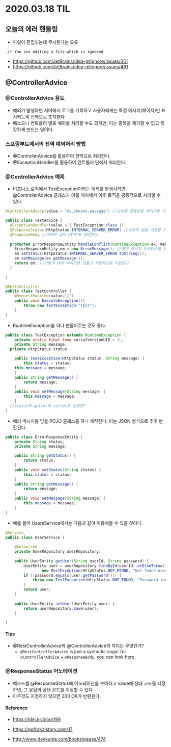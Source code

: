 # 2020.03.18 TIL

## 오늘의 에러 핸들링

* 파일이 편집되는데 무시된다는 오류

```
.i* You are editing a file which is ignored
```

* https://github.com/JetBrains/idea-gitignore/issues/351
* https://github.com/JetBrains/idea-gitignore/issues/481

## @ControllerAdvice

### @ControllerAdvice 용도

* 예외가 발생하면 서버에서 로그를 기록하고 사용자에게는 특정 메시지(페이지)만 표시되도록 전역으로 조치한다.
* 메소드나 컨트롤러 별로 예외를 처리할 수도 있지만, 이는 중복을 제거할 수 없고 복잡하게 만드는 일이다.

### 스프링부트에서의 전역 예외처리 방법

* @ControllerAdvice를 활용하여 전역으로 처리한다.
* @ExceptionHandler를 활용하여 컨트롤러 단에서 처리한다.

### @ControllerAdvice 예제

* 비즈니스 로직에서 TestException이라는 예외를 발생시키면 @ControllerAdvice 클래스가 이를 캐치해서 이후 로직을 공통적으로 처리할 수 있다.

```java
@ControllerAdvice(value = "my.chosen.package") //오류를 핸들링할 패키지를 지정해준다.

public class TestAdvice {
  @ExceptionHandler(value = { TestException.class })
  @ResponseStatus(HttpStatus.INTERNAL_SERVER_ERROR) //오류의 값을 지정할 수 있다.
  @ResponseBody //아래와 같이 HTTP에 응답한다.
  
  protected ErrorResponseEntity handleConflict(RuntimeException ex, WebRequest request) {
    ErrorResponseEntity em = new ErrorMessage(); //에러 메시지 인스턴스를 생성한다.
    em.setStatus(HttpStatus.INTERNAL_SERVER_ERROR.toString());
    em.setMessage(ex.getMessage());
    return em; //이렇게 에러 메시지를 만들고 최종적으로 리턴한다.
  }
  
}
```

```java
@RestController
public class TestController {
	@RequestMapping(value="/")
	public void ExecuteException(){
		throw new TestException("TEST");
	}
}
```

* RuntimeException을 하나 만들어주는 것도 좋다.

```java
public class TestException extends RuntimeException {
	private static final long serialVersionUID = 1L;
	private String message;
  private HttpStatus status;

	public TestException(HttpStatus status, String message) {
		this.status = status;
    this.message = message;
	}
	public String getMessage() {
		return message;
	}
	public void setMessage(String message) {
		this.message = message;
	}
  //status의 getter와 setter도 있겠죠?
}
```

* 에러 메시지를 담을 POJO 클래스를 하나 제작한다. 이는 JSON 형식으로 추후 반환된다.

```java
public class ErrorResponseEntity {
	private String status;
	private String message;

	public String getStatus() {
		return status;
	}
	public void setStatus(String status) {
		this.status = status;
	}
	public String getMessage() {
		return message;
	}
	public void setMessage(String message) {
		this.message = message;
	}
}
```

* 예를 들어 UsersService에서는 다음과 같이 이용해볼 수 있을 것이다.

```java
@Service
public class UserService {
  
	@Autowired
	private UserRepository userRepository;
	
	public UserEntity getUser(String userId, String password) {
		UserEntity user = userRepository.findById(userId).orElseThrow(() -> 
        		new RestException(HttpStatus.NOT_FOUND, "Not found user"));
		if (!password.equals(user.getPassword())) {
			throw new TestException(HttpStatus.NOT_FOUND, "Password incorrect");
		}
		return user;
	}
	
	public UserEntity setUser(UserEntity user) {
		return userRepository.save(user);
	}

}
```

#### Tips

* @RestControllerAdvice와 @ControllerAdvice의 차이는 무엇인가?
  * `@RestControllerAdvice` is just a syntactic sugar for `@ControllerAdvice` + `@ResponseBody`, you can look [here](http://docs.spring.io/spring-framework/docs/current/javadoc-api/org/springframework/web/bind/annotation/RestControllerAdvice.html).

### @ResponseStatus 어노테이션

* 메소드를 @ResponseStatus에 어노테이션을 부여하고 value에 상태 코드를 지정하면, 그 응답의 상태 코드를 지정할 수 있다.
* 아무것도 지정하지 않으면 200 OK가 반환된다.

#### Reference

* https://jdm.kr/blog/199

* https://gofnrk.tistory.com/17
* http://www.devkuma.com/books/pages/474